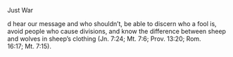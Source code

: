 Just War


d hear our message and who shouldn’t, be able to discern who a fool is, avoid people who cause divisions, and know the difference between sheep and wolves in sheep’s clothing (Jn. 7:24; Mt. 7:6; Prov. 13:20; Rom. 16:17; Mt. 7:15).
